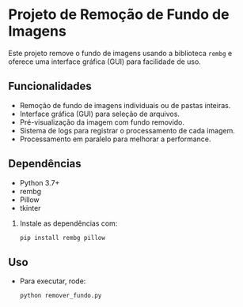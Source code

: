 # Projeto de Remoção de Fundo de Imagens

Este projeto remove o fundo de imagens usando a biblioteca `rembg` e oferece uma interface gráfica (GUI) para facilidade de uso.

## Funcionalidades

- Remoção de fundo de imagens individuais ou de pastas inteiras.
- Interface gráfica (GUI) para seleção de arquivos.
- Pré-visualização da imagem com fundo removido.
- Sistema de logs para registrar o processamento de cada imagem.
- Processamento em paralelo para melhorar a performance.

## Dependências

- Python 3.7+
- rembg
- Pillow
- tkinter

1. Instale as dependências com:
    ```bash
    pip install rembg pillow

## Uso 

- Para executar, rode:
    ```bash
    python remover_fundo.py


